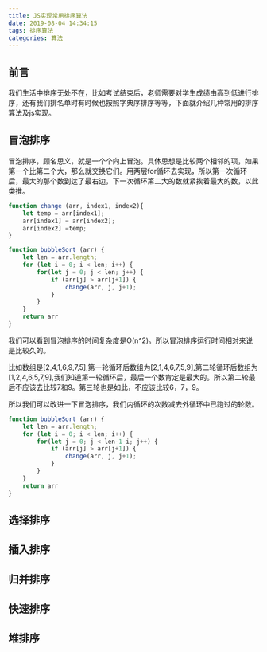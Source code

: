 ```yaml
---
title: JS实现常用排序算法
date: 2019-08-04 14:34:15
tags: 排序算法
categories: 算法
---
```


## 前言

我们生活中排序无处不在，比如考试结束后，老师需要对学生成绩由高到低进行排序，还有我们排名单时有时候也按照字典序排序等等，下面就介绍几种常用的排序算法及js实现。

## 冒泡排序

冒泡排序，顾名思义，就是一个个向上冒泡。具体思想是比较两个相邻的项，如果第一个比第二个大，那么就交换它们。用两层for循环去实现，所以第一次循环后，最大的那个数到达了最右边，下一次循环第二大的数就紧挨着最大的数，以此类推。

```js
function change (arr, index1, index2){
	let temp = arr[index1];
	arr[index1] = arr[index2];
	arr[index2] =temp;
}
```


```js
function bubbleSort (arr) {
	let len = arr.length;
	for (let i = 0; i < len; i++) {
		for(let j = 0; j < len; j++) {
			if (arr[j] > arr[j+1]) {
				change(arr, j, j+1);
			}
		}
	}
	return arr
}
```

我们可以看到冒泡排序的时间复杂度是O(n^2)。所以冒泡排序运行时间相对来说是比较久的。

比如数组是[2,4,1,6,9,7,5],第一轮循环后数组为[2,1,4,6,7,5,9],第二轮循环后数组为[1,2,4,6,5,7,9],我们知道第一轮循环后，最后一个数肯定是最大的。所以第二轮最后不应该去比较7和9。第三轮也是如此，不应该比较6，7，9。

所以我们可以改进一下冒泡排序，我们内循环的次数减去外循环中已跑过的轮数。

```js
function bubbleSort (arr) {
	let len = arr.length;
	for (let i = 0; i < len; i++) {
		for(let j = 0; j < len-1-i; j++) {
			if (arr[j] > arr[j+1]) {
				change(arr, j, j+1);
			}
		}
	}
	return arr
}
```



## 选择排序



## 插入排序

## 归并排序

## 快速排序

## 堆排序


